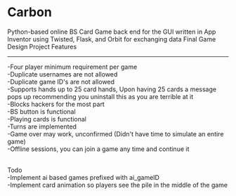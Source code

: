 # Carbon
Python-based online BS Card Game back end for the GUI written in App Inventor using Twisted, Flask, and Orbit for exchanging data
Final Game Design Project
Features
<hr>
-Four player minimum requirement per game<br>
-Duplicate usernames are not allowed<br>
-Duplicate game ID's are not allowed<br>
-Supports hands up to 25 card hands, Upon having 25 cards a message pops up recommending you uninstall this as you are terrible at it<br>
-Blocks hackers for the most part<br>
-BS button is functional<br>
-Playing cards is functional<br>
-Turns are implemented<br>
-Game over may work, unconfirmed (Didn't have time to simulate an entire game)<br>
-Offline sessions, you can join a game any time and continue it<br><br>

Todo<br>
-Implement ai based games prefixed with ai_gameID<br>
-Implement card animation so players see the pile in the middle of the game<br>

